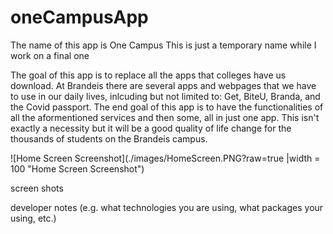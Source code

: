 # oneCampusApp

The name of this app is One Campus
This is just a temporary name while I work on a final one

The goal of this app is to replace all the apps that colleges have us download. At Brandeis there are several apps and webpages that
we have to use in our daily lives, inlcuding but not limited to: Get, BiteU, Branda, and the Covid passport. The end goal of this app is
to have the functionalities of all the aformentioned services and then some, all in just one app. This isn't exactly a necessity but it
will be a good quality of life change for the thousands of students on the Brandeis campus. 

![Home Screen Screenshot](./images/HomeScreen.PNG?raw=true |width = 100 "Home Screen Screenshot")

screen shots

developer notes (e.g. what technologies you are using, what packages your using, etc.)
